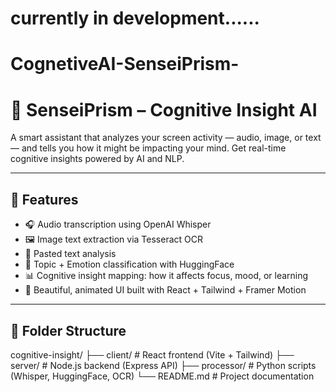 # currently in development......
# CognetiveAI-SenseiPrism- 

# 🧠 SenseiPrism – Cognitive Insight AI

A smart assistant that analyzes your screen activity — audio, image, or text — and tells you how it might be impacting your mind. Get real-time cognitive insights powered by AI and NLP.

---

## 🚀 Features

- 🎧 Audio transcription using OpenAI Whisper
- 🖼️ Image text extraction via Tesseract OCR
- 📄 Pasted text analysis
- 🧠 Topic + Emotion classification with HuggingFace
- 📊 Cognitive insight mapping: how it affects focus, mood, or learning
- 🎨 Beautiful, animated UI built with React + Tailwind + Framer Motion

---

## 📁 Folder Structure
cognitive-insight/
├── client/ # React frontend (Vite + Tailwind)
├── server/ # Node.js backend (Express API)
├── processor/ # Python scripts (Whisper, HuggingFace, OCR)
└── README.md # Project documentation
